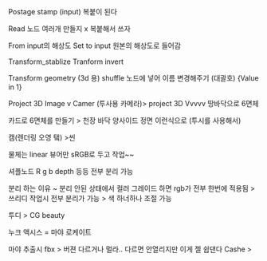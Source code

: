 Postage stamp (input)
복붙이 된다 

Read 노드 여러개 만들지 x 복붙해서 쓰자

From input의 해상도
Set to input 원본의 해상도로 들어감

Transform_stablize
Tranform invert

Transform geometry (3d 용)
shuffle 노드에 넣어 이름 변경해주기 (대괄호)
{Value in 1}


Project 3D
                                           Image
                                              v
Camer (투사용 카메라)> project 3D
                                        Vvvvv
          땅바닥으로 6면체 

카드로 6면체를 만들기 > 천장 바닥 양사이드 정면 이런식으로 (투시를 사용해서)


캠(렌더링 오영 탴) >씬


물체는 linear
뷰어만 sRGB로 두고 작업~~

셔플노드
R g b depth 등등 전부 분리 가능

분리 하는 이유 ~
분리 안된 상태에서 컬러 그레이드 하면 rgb가 전부 한번에 적용됨 > 쓰리디 작업시 전부 분리가 가능 > 색 하너하나 조절 가능

투디 > CG beauty 

누크 액시스 = 마야 로케이트

마야 추출시 fbx > 버젼 다르거나 멀라.. 다르면 안열리지만 이게 젤 쉽댄다
Cashe > 
